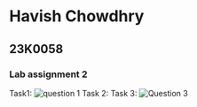 # Havish Chowdhry 
## 23K0058
### Lab assignment 2 

Task1: ![question 1](https://github.com/Havish-Chowdhry/PfFall23/assets/142867564/db2eb4b8-27cb-4861-a550-baa2b0ca98ac)
Task 2:
Task 3: ![Question 3](https://github.com/Havish-Chowdhry/PfFall23/assets/142867564/1836e38e-18ca-49a7-96f7-c7f4133b6913)
